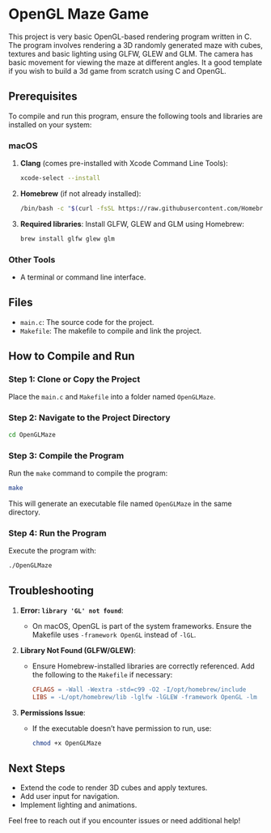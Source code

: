 # OpenGL Maze Game

This project is very basic OpenGL-based rendering program written in C. The program involves rendering a 3D randomly generated maze with cubes, textures and basic lighting using GLFW, GLEW and GLM. The camera has basic movement for viewing the maze at different angles.  It a good template if you wish to build a 3d game from scratch using C and OpenGL.

## Prerequisites

To compile and run this program, ensure the following tools and libraries are installed on your system:

### macOS

1. **Clang** (comes pre-installed with Xcode Command Line Tools):
   ```bash
   xcode-select --install
   ```
2. **Homebrew** (if not already installed):
   ```bash
   /bin/bash -c "$(curl -fsSL https://raw.githubusercontent.com/Homebrew/install/HEAD/install.sh)"
   ```
3. **Required libraries**:
   Install GLFW, GLEW and GLM using Homebrew:
   ```bash
   brew install glfw glew glm
   ```

### Other Tools
- A terminal or command line interface.

## Files

- `main.c`: The source code for the project.
- `Makefile`: The makefile to compile and link the project.

## How to Compile and Run

### Step 1: Clone or Copy the Project
Place the `main.c` and `Makefile` into a folder named `OpenGLMaze`.

### Step 2: Navigate to the Project Directory
```bash
cd OpenGLMaze
```

### Step 3: Compile the Program
Run the `make` command to compile the program:
```bash
make
```
This will generate an executable file named `OpenGLMaze` in the same directory.

### Step 4: Run the Program
Execute the program with:
```bash
./OpenGLMaze
```

## Troubleshooting

1. **Error: `library 'GL' not found`**:
   - On macOS, OpenGL is part of the system frameworks. Ensure the Makefile uses `-framework OpenGL` instead of `-lGL`.

2. **Library Not Found (GLFW/GLEW)**:
   - Ensure Homebrew-installed libraries are correctly referenced. Add the following to the `Makefile` if necessary:
     ```makefile
     CFLAGS = -Wall -Wextra -std=c99 -O2 -I/opt/homebrew/include
     LIBS = -L/opt/homebrew/lib -lglfw -lGLEW -framework OpenGL -lm
     ```

3. **Permissions Issue**:
   - If the executable doesn’t have permission to run, use:
     ```bash
     chmod +x OpenGLMaze
     ```

## Next Steps

- Extend the code to render 3D cubes and apply textures.
- Add user input for navigation.
- Implement lighting and animations.

Feel free to reach out if you encounter issues or need additional help!
